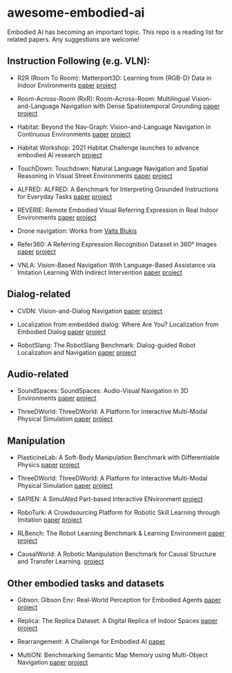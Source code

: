 # awesome-embodied-ai

Embodied AI has becoming an important topic. This repo is a reading list for related papers. Any suggestions are welcome!

## Instruction Following (e.g. VLN):

- R2R (Room To Room): Matterport3D: Learning from {RGB-D} Data in Indoor Environments [paper](https://arxiv.org/abs/1711.07280) [project](https://bringmeaspoon.org/)

- Room-Across-Room (RxR): Room-Across-Room: Multilingual Vision-and-Language Navigation with Dense Spatiotemporal Grounding [paper](https://arxiv.org/abs/2010.07954) [project](https://ai.google.com/research/rxr/)

- Habitat: Beyond the Nav-Graph: Vision-and-Language Navigation in Continuous Environments [paper](https://arxiv.org/abs/2004.02857) [project](https://jacobkrantz.github.io/vlnce/)

- Habitat Workshop: 2021 Habitat Challenge launches to advance embodied AI research [project](https://aihabitat.org/challenge/2021)

- TouchDown: Touchdown: Natural Language Navigation and Spatial Reasoning in Visual Street Environments
 [paper](https://arxiv.org/abs/1811.12354) [project](https://github.com/lil-lab/touchdown)

- ALFRED: ALFRED: A Benchmark for Interpreting Grounded Instructions for Everyday Tasks [paper](https://arxiv.org/abs/1912.01734) [project](https://askforalfred.com/)

- REVERIE: Remote Embodied Visual Referring Expression in Real Indoor Environments [paper](https://arxiv.org/abs/1904.10151) [project](https://github.com/YuankaiQi/REVERIE)

- Drone navigation: Works from [Valts Blukis](http://www.cs.cornell.edu/~valts/)

- Refer360: A Referring Expression Recognition Dataset in 360° Images [paper](https://www.aclweb.org/anthology/2020.acl-main.644.pdf) [project](https://github.com/volkancirik/refer360/)

- VNLA: Vision-Based Navigation With Language-Based Assistance via Imitation Learning With Indirect Intervention [paper](https://arxiv.org/abs/1812.04155) [project](https://github.com/debadeepta/vnla)

## Dialog-related

- CVDN: Vision-and-Dialog Navigation [paper](https://arxiv.org/abs/1907.04957) [project](https://cvdn.dev/)

- Localization from embedded dialog: Where Are You? Localization from Embodied Dialog [paper](https://arxiv.org/abs/2011.08277) [project](https://github.com/batra-mlp-lab/WAY)

- RobotSlang: The RobotSlang Benchmark: Dialog-guided Robot Localization and Navigation [paper](https://arxiv.org/abs/2010.12639) [project](https://umrobotslang.github.io/)

## Audio-related

- SoundSpaces: SoundSpaces: Audio-Visual Navigation in 3D Environments [paper](https://arxiv.org/abs/1912.11474) [project](http://vision.cs.utexas.edu/projects/audio_visual_navigation/)

- ThreeDWorld: ThreeDWorld: A Platform for Interactive Multi-Modal Physical Simulation [paper](https://arxiv.org/abs/2007.04954) [project](http://www.threedworld.org/)

## Manipulation

- PlasticineLab: A Soft-Body Manipulation Benchmark with Differentiable Physics [paper](https://openreview.net/pdf?id=xCcdBRQEDW) [project](http://plasticinelab.csail.mit.edu/) 

- ThreeDWorld: ThreeDWorld: A Platform for Interactive Multi-Modal Physical Simulation [paper](https://arxiv.org/abs/2007.04954) [project](http://www.threedworld.org/)

- SAPIEN: A SimulAted Part-based Interactive ENvironment [project](https://sapien.ucsd.edu/)

- RoboTurk: A Crowdsourcing Platform for Robotic Skill Learning through Imitation [paper](https://arxiv.org/abs/1811.02790) [project](https://roboturk.stanford.edu/)

- RLBench: The Robot Learning Benchmark & Learning Environment [paper](https://arxiv.org/abs/1909.12271) [project](https://sites.google.com/view/rlbench)

- CausalWorld: A Robotic Manipulation Benchmark for Causal Structure and Transfer Learning. [project](https://sites.google.com/view/causal-world/home)

## Other embodied tasks and datasets

- Gibson: Gibson Env: Real-World Perception for Embodied Agents [paper](https://arxiv.org/abs/1808.10654) [project](http://gibsonenv.stanford.edu/)

- Replica: The Replica Dataset: A Digital Replica of Indoor Spaces [paper](https://arxiv.org/abs/1906.05797) [project](https://github.com/facebookresearch/Replica-Dataset)

- Rearrangement: A Challenge for Embodied AI [paper](https://arxiv.org/abs/2011.01975)

- MultiON: Benchmarking Semantic Map Memory using Multi-Object Navigation [paper](https://arxiv.org/abs/2012.03912) [project](https://shivanshpatel35.github.io/multi-ON/)






